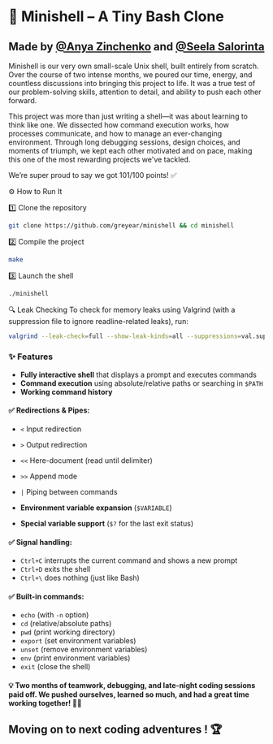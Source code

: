 # 🐚 Minishell – A Tiny Bash Clone
## Made by [@Anya Zinchenko](https://github.com/greyear) and [@Seela Salorinta](https://github.com/SeelaSalorinta)

Minishell is our very own small-scale Unix shell, built entirely from scratch.
Over the course of two intense months, we poured our time, energy, and
countless discussions into bringing this project to life. It was a true test of
our problem-solving skills, attention to detail, and ability to push each other
forward.

This project was more than just writing a shell—it was about learning to think
like one. We dissected how command execution works, how processes communicate,
and how to manage an ever-changing environment. Through long debugging
sessions, design choices, and moments of triumph, we kept each other motivated
and on pace, making this one of the most rewarding projects we've tackled.

We’re super proud to say we got 101/100 points! ✅

 ⚙️ How to Run It

 1️⃣ Clone the repository
```sh
git clone https://github.com/greyear/minishell && cd minishell
```

 2️⃣ Compile the project
```sh
make
```

 3️⃣ Launch the shell
```sh
./minishell
```

 🔍 Leak Checking
To check for memory leaks using Valgrind (with a suppression file to ignore readline-related leaks), run:
```sh
valgrind --leak-check=full --show-leak-kinds=all --suppressions=val.supp ./minishell
```

### ✨ Features

- **Fully interactive shell** that displays a prompt and executes commands
- **Command execution** using absolute/relative paths or searching in `$PATH`
- **Working command history**

 #### ✅ Redirections & Pipes:
  - `<` Input redirection
  - `>` Output redirection
  - `<<` Here-document (read until delimiter)
  - `>>` Append mode
  - `|` Piping between commands

- **Environment variable expansion** (`$VARIABLE`)
- **Special variable support** (`$?` for the last exit status)

#### ✅ Signal handling:
  - `Ctrl+C` interrupts the current command and shows a new prompt
  - `Ctrl+D` exits the shell
  - `Ctrl+\` does nothing (just like Bash)

#### ✅ Built-in commands:
  - `echo` (with `-n` option)
  - `cd` (relative/absolute paths)
  - `pwd` (print working directory)
  - `export` (set environment variables)
  - `unset` (remove environment variables)
  - `env` (print environment variables)
  - `exit` (close the shell)

#### 💡 Two months of teamwork, debugging, and late-night coding sessions paid off. We pushed ourselves, learned so much, and had a great time working together! 💪🎉 

## Moving on to next coding adventures ! 🏆
